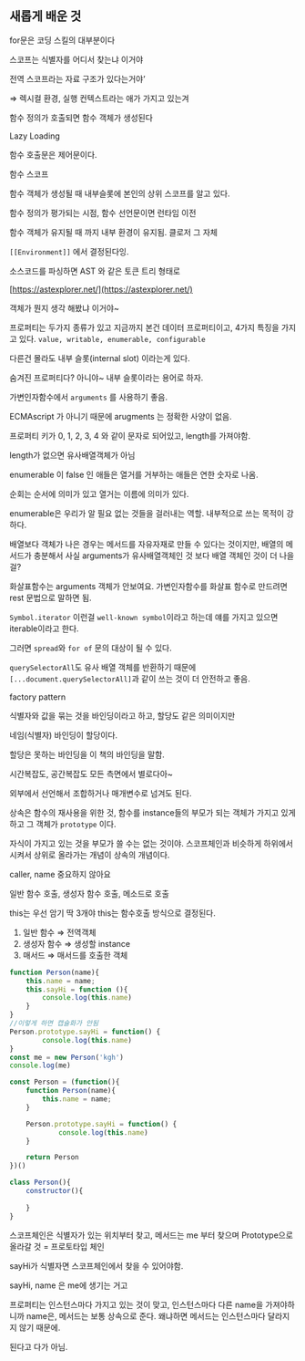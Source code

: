 ## 새롭게 배운 것
for문은 코딩 스킬의 대부분이다

스코프는 식별자를 어디서 찾는냐 이거야

전역 스코프라는 자료 구조가 있다는거야’

⇒ 렉시컬 환경, 실행 컨텍스트라는 애가 가지고 있는겨

함수 정의가 호출되면 함수 객체가 생성된다

Lazy Loading

함수 호출문은 제어문이다.

함수 스코프

함수 객체가 생성될 때 내부슬롯에 본인의 상위 스코프를 알고 있다.

함수 정의가 평가되는 시점, 함수 선언문이면 런타임 이전

함수 객체가 유지될 때 까지 내부 환경이 유지됨. 클로저 그 자체

`[[Environment]]` 에서 결정된다잉.

소스코드를 파싱하면 AST 와 같은 토큰 트리 형태로

[https://astexplorer.net/](https://astexplorer.net/)

객체가 뭔지 생각 해봤냐 이거야~

프로퍼티는 두가지 종류가 있고 지금까지 본건 데이터 프로퍼티이고, 4가지 특징을 가지고 있다. `value, writable, enumerable, configurable`  

다른건 몰라도 내부 슬롯(internal slot) 이라는게 있다.

숨겨진 프로퍼티다? 아니야~ 내부 슬롯이라는 용어로 하자.

가변인자함수에서 `arguments` 를 사용하기 좋음.

ECMAscript 가 아니기 때문에 arugments 는 정확한 사양이 없음. 

프로퍼티 키가 0, 1, 2, 3, 4 와 같이 문자로 되어있고, length를 가져야함.

length가 없으면 유사배열객체가 아님

enumerable 이 false 인 애들은 열거를 거부하는 애들은 연한 숫자로 나옴. 

순회는 순서에 의미가 있고 열거는 이름에 의미가 있다.

enumerable은 우리가 알 필요 없는 것들을 걸러내는 역할. 내부적으로 쓰는 목적이 강하다.

배열보다 객체가 나은 경우는 메서드를 자유자재로 만들 수 있다는 것이지만, 배열의 메서드가 충분해서 사실 arguments가 유사배열객체인 것 보다 배열 객체인 것이 더 나을걸?

화살표함수는 arguments 객체가 안보여요. 가변인자함수를 화살표 함수로 만드려면 rest 문법으로 말하면 됨.

`Symbol.iterator` 이런걸 `well-known symbol`이라고 하는데 얘를 가지고 있으면 iterable이라고 한다.

그러면 `spread`와 `for of` 문의 대상이 될 수 있다.

`querySelectorAll`도 유사 배열 객체를 반환하기 때문에 `[...document.querySelectorAll]`과 같이 쓰는 것이 더 안전하고 좋음.

factory pattern 

식별자와 값을 묶는 것을 바인딩이라고 하고, 할당도 같은 의미이지만

네임(식별자) 바인딩이 할당이다.

할당은 못하는 바인딩을 이 책의 바인딩을 말함.

시간복잡도, 공간복잡도 모든 측면에서 별로다아~

외부에서 선언해서 조합하거나 매개변수로 넘겨도 된다.

상속은 함수의 재사용을 위한 것, 함수를 instance들의 부모가 되는 객체가 가지고 있게하고 그 객체가 `prototype` 이다.

자식이 가지고 있는 것을 부모가 쓸 수는 없는 것이야. 스코프체인과 비슷하게 하위에서 시켜서 상위로 올라가는 개념이 상속의 개념이다.

caller, name 중요하지 않아요

일반 함수 호출, 생성자 함수 호출, 메소드로 호출

this는 우선 암기 딱 3개야 this는 함수호출 방식으로 결정된다.

1. 일반 함수 ⇒ 전역객체
2. 생성자 함수 ⇒ 생성할 instance
3. 매서드 ⇒ 매서드를 호출한 객체

```jsx
function Person(name){
	this.name = name;
	this.sayHi = function (){
		console.log(this.name)
	}
}
//이렇게 하면 캡슐화가 안됨
Person.prototype.sayHi = function() {
		console.log(this.name)
}
const me = new Person('kgh')
console.log(me)
```

```jsx
const Person = (function(){
	function Person(name){
		this.name = name;
	}

	Person.prototype.sayHi = function() {
			console.log(this.name)
	}

	return Person
})()
```

```jsx
class Person(){
	constructor(){
		
	}
}
```

스코프체인은 식별자가 있는 위치부터 찾고, 메서드는 me 부터 찾으며 Prototype으로 올라갈 것 = 프로토타입 체인 

sayHi가 식별자면 스코프체인에서 찾을 수 있어야함.

sayHi, name 은 me에 생기는 거고

프로퍼티는 인스턴스마다 가지고 있는 것이 맞고, 인스턴스마다 다른 name을 가져야하니까 name은,  메서드는 보통 상속으로 준다. 왜냐하면 메서드는 인스턴스마다 달라지지 않기 때문에.

된다고 다가 아님.
